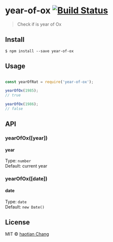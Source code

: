 # year-of-ox [![Build Status](https://travis-ci.org/cht8687/year-of-ox.svg?branch=master)](https://travis-ci.org/cht8687/year-of-rat)

> Check if is year of Ox

## Install

```
$ npm install --save year-of-ox
```

## Usage

```js

const yearOfRat = require('year-of-ox');

yearOfOx(1985);
// true

yearOfOx(1986);
// false


```
## API

### yearOfOx([year])

#### year

Type: `number`  
Default: current year

### yearOfOx([date])

#### date

Type: `date`  
Default: `new Date()`

## License

MIT © [haotian Chang](https://github.com/cht8687)
